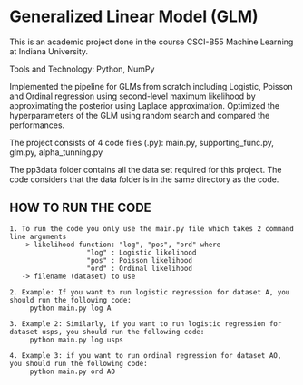 # Generalized Linear Model (GLM)
This is an academic project done in the course CSCI-B55 Machine Learning at Indiana University.

Tools and Technology: Python, NumPy

Implemented the pipeline for GLMs from scratch including Logistic, Poisson and Ordinal regression using second-level maximum likelihood by 
approximating the posterior using Laplace approximation. Optimized the hyperparameters of the GLM using random search and compared the
performances. 

The project consists of 4 code files (.py):
main.py, supporting_func.py, glm.py, alpha_tunning.py

The pp3data folder contains all the data set required for this project. The code considers that the data folder is in the same directory 
as the code.

## HOW TO RUN THE CODE
    1. To run the code you only use the main.py file which takes 2 command line arguments
       -> likelihood function: "log", "pos", "ord" where
                       "log" : Logistic likelihood
                       "pos" : Poisson likelihood
                       "ord" : Ordinal likelihood
       -> filename (dataset) to use

    2. Example: If you want to run logistic regression for dataset A, you should run the following code:
	     python main.py log A

    3. Example 2: Similarly, if you want to run logistic regression for dataset usps, you should run the following code:
	     python main.py log usps

    4. Example 3: if you want to run ordinal regression for dataset AO, you should run the following code:
	     python main.py ord AO
